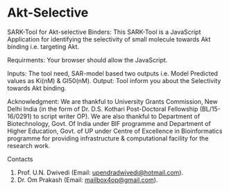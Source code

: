 # Akt-Selective

SARK-Tool for Akt-selective Binders:
This SARK-Tool is a JavaScript Application for identifying the selectivity of small molecule towards Akt binding i.e. targeting Akt.

Requirments: Your browser should allow the JavaScript.

Inputs: The tool need, SAR-model based two outputs i.e. Model Predicted values as Ki(nM) & GI50(nM).
Output: Tool inform you about the Selectivity towards Akt binding.



Acknowledgment:
We are thankful to University Grants Commission, New Delhi India (in the form of Dr. D.S. Kothari Post-Doctoral Fellowship (BL/15-16/0291) to script writer OP). We are also thankful to Department of Biotechnology, Govt. Of India under BIF programme and Department of Higher Education, Govt. of UP under Centre of Excellence in Bioinformatics programme for providing infrastructure & computational facility for the research work.

Contacts
1. Prof. U.N. Dwivedi (Email: upendradwivedi@hotmail.com). 
2. Dr. Om Prakash (Email: mailbox4op@gmail.com).
